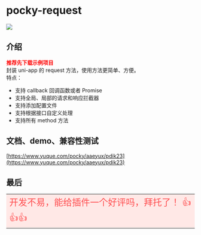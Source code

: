 # pocky-request

<img src="https://img.shields.io/badge/version-1.3.3.2-blue.svg?cacheSeconds=2592000" /><br />

## 介绍

<font color="red">**推荐先下载示例项目**</font><br />
封装 uni-app 的 request 方法，使用方法更简单、方便。<br />
特点：

- 支持 callback 回调函数或者 Promise
- 支持全局、局部的请求和响应拦截器
- 支持添加配置文件
- 支持根据接口自定义处理
- 支持所有 method 方法

## 文档、demo、兼容性测试

[https://www.yuque.com/pocky/aaeyux/pdik23](https://www.yuque.com/pocky/aaeyux/pdik23)

## 最后

<table><tr><td bgcolor="#FFE8E6" >
<font color="#FF4D4F" size="5">
开发不易，能给插件一个好评吗，拜托了！ 👍👍👍
</font>
</td></tr></table>
